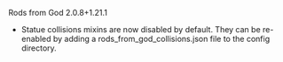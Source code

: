 Rods from God 2.0.8+1.21.1
- Statue collisions mixins are now disabled by default. They can be re-enabled by adding a rods_from_god_collisions.json file to the config directory.